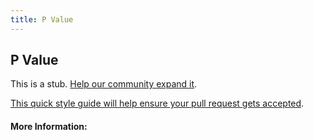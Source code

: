 ```yaml
---
title: P Value
---
```


## P Value

This is a stub. [Help our community expand it](https://github.com/freecodecamp/guides/tree/master/src/pages/articles/math/statistics/p-value/index.md).

[This quick style guide will help ensure your pull request gets accepted](https://github.com/freeCodeCamp/guides/blob/master/README.md).

<!-- The article goes here, in GitHub-flavored Markdown. Feel free to add YouTube videos, images, and CodePen/JSBin embeds  -->

#### More Information:
<!-- Please add any articles you think might be helpful to read before writing the article -->


